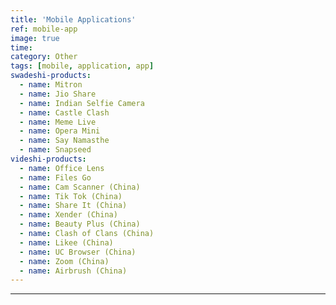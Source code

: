 ```yaml
---
title: 'Mobile Applications'
ref: mobile-app
image: true
time: 
category: Other
tags: [mobile, application, app]
swadeshi-products:
  - name: Mitron
  - name: Jio Share
  - name: Indian Selfie Camera
  - name: Castle Clash
  - name: Meme Live
  - name: Opera Mini
  - name: Say Namasthe
  - name: Snapseed
videshi-products:
  - name: Office Lens
  - name: Files Go
  - name: Cam Scanner (China)
  - name: Tik Tok (China)
  - name: Share It (China)
  - name: Xender (China)
  - name: Beauty Plus (China)
  - name: Clash of Clans (China)
  - name: Likee (China)
  - name: UC Browser (China)
  - name: Zoom (China)
  - name: Airbrush (China)
---
```





---



